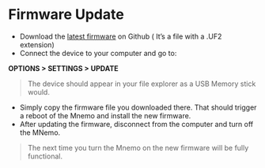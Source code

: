 # Firmware Update

- Download the [latest firmware](https://github.com/SebKister/Mnemo-V2/releases) on Github ( It’s a file with a .UF2 extension)
- Connect the device to your computer and go to:

**OPTIONS > SETTINGS > UPDATE**


> The device should appear in your file explorer as a USB Memory stick would.

- Simply copy the firmware file you downloaded there. That should trigger a reboot of the Mnemo and install the new firmware.
- After updating the firmware, disconnect from the computer and turn off the MNemo. 
> The next time you turn the Mnemo on the new firmware will be fully functional.
